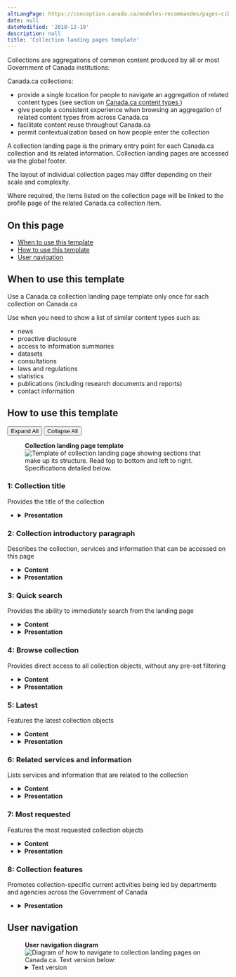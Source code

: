 ```yaml
---
altLangPage: https://conception.canada.ca/modeles-recommandes/pages-cibles-collections.html
date: null
dateModified: '2018-12-19'
description: null
title: 'Collection landing pages template'
---
```



<div>

 <section>
  <p>
   Collections are aggregations of common content produced by all or most Government of Canada institutions:
  </p>
  <p>
   Canada.ca collections:
  </p>
  <ul>
   <li>
    provide a single location for people to navigate an aggregation of related content types (see section on
    <a href="{{ site.url }}/specifications/content-types.html">
     Canada.ca content types
    </a>
    )
   </li>
   <li>
    give people a consistent experience when browsing an aggregation of related content types from across Canada.ca
   </li>
   <li>
    facilitate content reuse throughout Canada.ca
   </li>
   <li>
    permit contextualization based on how people enter the collection
   </li>
  </ul>
  <p>
   A collection landing page is the primary entry point for each Canada.ca collection and its related information. Collection landing pages are accessed via the global footer.
  </p>
  <p>
   The layout of individual collection pages may differ depending on their scale and complexity.
  </p>
  <p>
   Where required, the items listed on the collection page will be linked to the profile page of the related Canada.ca collection item.
  </p>
 </section>
 <section>
  <h2>
   On this page
  </h2>
  <ul>
   <li>
    <a href="#use">
     When to use this template
    </a>
   </li>
   <li>
    <a href="#specifications">
     How to use this template
    </a>
   </li>
   <li>
    <a href="#navigation">
     User navigation
    </a>
   </li>
  </ul>
 </section>
 <section>
  <h2 id="use">
   When to use this template
  </h2>
  <p>
   Use a Canada.ca collection landing page template only once for each collection on Canada.ca
  </p>
  <p>
   Use when you need to show a list of similar content types such as:
  </p>
  <ul>
   <li>
    news
   </li>
   <li>
    proactive disclosure
   </li>
   <li>
    access to information summaries
   </li>
   <li>
    datasets
   </li>
   <li>
    consultations
   </li>
   <li>
    laws and regulations
   </li>
   <li>
    statistics
   </li>
   <li>
    publications (including research documents and reports)
   </li>
   <li>
    contact information
   </li>
  </ul>
 </section>
 <section>
  <h2 id="specifications">
   How to use this template
  </h2>
  <div class="btn-group mrgn-bttm-sm">
   <button class="btn btn-default wb-toggle" data-toggle='{"selector": "details", "parent": "#template-elements", "type": "on"}' type="button">
    Expand All
   </button>
   <button class="btn btn-default wb-toggle" data-toggle='{"selector": "details", "parent": "#template-elements", "type": "off"}' type="button">
    Collapse All
   </button>
  </div>
  <div class="row">
   <div class="col-lg-6 pull-right">
    <figure class="mrgn-bttm-lg">
     <figcaption class="text-center">
      <b>
       Collection landing page template
      </b>
     </figcaption>
     <img alt="Template of collection landing page showing sections that make up its structure. Read top to bottom and left to right. Specifications detailed below." class="full-width" src="https://www.canada.ca/content//dam/tbs-sct/images/government-communications/canada-content-style-guide/collection-landing-page-eng.jpg"/>
    </figure>
   </div>
   <div class="col-lg-6 pull-left">
    <section id="template-elements">
     <section>
      <h3>
       1: Collection title
      </h3>
      <p>
       Provides the title of the collection
      </p>
      <ul class="list-unstyled">
       <li id="element2">
        <details class="mrgn-bttm-sm">
         <summary class="wb-toggle" data-toggle='{"print":"on"}'>
          <strong>
           Presentation
          </strong>
         </summary>
         <ul>
          <li>
           the collection title must be a unique H1
          </li>
          <li>
           must be the first component on the page
          </li>
         </ul>
        </details>
       </li>
      </ul>
     </section>
     <section>
      <h3>
       2: Collection introductory paragraph
      </h3>
      <p>
       Describes the collection, services and information that can be accessed on this page
      </p>
      <ul class="list-unstyled">
       <li id="element3">
        <details class="mrgn-bttm-sm">
         <summary class="wb-toggle" data-toggle='{"print":"on"}'>
          <strong>
           Content
          </strong>
         </summary>
         <ul>
          <li>
           provides an overview of the collection
          </li>
          <li>
           keep the text short and concise
          </li>
          <li>
           written for a grade 6-8 reading level
          </li>
         </ul>
        </details>
       </li>
       <li id="element4">
        <details class="mrgn-bttm-sm">
         <summary class="wb-toggle" data-toggle='{"print":"on"}'>
          <strong>
           Presentation
          </strong>
         </summary>
         <ul>
          <li>
           appears below the collection title
          </li>
         </ul>
        </details>
       </li>
      </ul>
     </section>
     <section>
      <h3>
       3: Quick search
      </h3>
      <p>
       Provides the ability to immediately search from the landing page
      </p>
      <ul class="list-unstyled">
       <li id="element5">
        <details class="mrgn-bttm-sm">
         <summary class="wb-toggle" data-toggle='{"print":"on"}'>
          <strong>
           Content
          </strong>
         </summary>
         <ul>
          <li>
           must be implemented using appropriate
           <abbr title="Web Experience Toolkit">
            WET
           </abbr>
           components
          </li>
         </ul>
        </details>
       </li>
       <li id="element6">
        <details class="mrgn-bttm-sm">
         <summary class="wb-toggle" data-toggle='{"print":"on"}'>
          <strong>
           Presentation
          </strong>
         </summary>
         <ul>
          <li>
           appears below the collection introductory paragraph
          </li>
          <li>
           heading is labelled “Find a [collection object]”
          </li>
         </ul>
        </details>
       </li>
      </ul>
     </section>
     <section>
      <h3>
       4: Browse collection
      </h3>
      <p>
       Provides direct access to all collection objects, without any pre-set filtering
      </p>
      <ul class="list-unstyled">
       <li id="element7">
        <details class="mrgn-bttm-sm">
         <summary class="wb-toggle" data-toggle='{"print":"on"}'>
          <strong>
           Content
          </strong>
         </summary>
         <ul>
          <li>
           provides unfiltered access to the collection’s faceted finder
          </li>
         </ul>
        </details>
       </li>
       <li id="element8">
        <details class="mrgn-bttm-sm">
         <summary class="wb-toggle" data-toggle='{"print":"on"}'>
          <strong>
           Presentation
          </strong>
         </summary>
         <ul>
          <li>
           appears below the quick search function
          </li>
          <li>
           heading is labelled “Browse [collection objects]”
          </li>
         </ul>
        </details>
       </li>
      </ul>
     </section>
     <section>
      <h3>
       5: Latest
      </h3>
      <p>
       Features the latest collection objects
      </p>
      <ul class="list-unstyled">
       <li id="element9">
        <details class="mrgn-bttm-sm">
         <summary class="wb-toggle" data-toggle='{"print":"on"}'>
          <strong>
           Content
          </strong>
         </summary>
         <ul>
          <li>
           lists the latest collection objects based upon the date they were added to the collection
          </li>
          <li>
           a minimum of 2 links is recommended
          </li>
          <li>
           a maximum of 7 links is allowed
          </li>
          <li>
           links to all collection objects sorted by date
          </li>
         </ul>
        </details>
       </li>
       <li id="element10">
        <details class="mrgn-bttm-sm">
         <summary class="wb-toggle" data-toggle='{"print":"on"}'>
          <strong>
           Presentation
          </strong>
         </summary>
         <ul>
          <li>
           appears to the right of the quick search function
          </li>
          <li>
           heading is labelled “Latest [collection objects]”
          </li>
         </ul>
        </details>
       </li>
      </ul>
     </section>
     <section>
      <h3>
       6: Related services and information
      </h3>
      <p>
       Lists services and information that are related to the collection
      </p>
      <ul class="list-unstyled">
       <li id="element11">
        <details class="mrgn-bttm-sm">
         <summary class="wb-toggle" data-toggle='{"print":"on"}'>
          <strong>
           Content
          </strong>
         </summary>
         <ul>
          <li>
           lists topics, services and information related to the collection
          </li>
          <li>
           services and information are prioritized based on page-view metrics and user-research
          </li>
          <li>
           a minimum of 6 items is recommended
          </li>
          <li>
           a maximum of 15 items is allowed
          </li>
          <li>
           the optimal character limit for hyperlinks is 45 characters (with spaces) for both official languages, but can extend to 75 characters (with spaces)
          </li>
          <li>
           the character limit for description text (doormat) is 120 characters (with spaces) in both official languages. Description text does not contain hyperlinked text
          </li>
         </ul>
        </details>
       </li>
       <li id="element12">
        <details class="mrgn-bttm-sm">
         <summary class="wb-toggle" data-toggle='{"print":"on"}'>
          <strong>
           Presentation
          </strong>
         </summary>
         <ul>
          <li>
           appears below “Browse [collection objects]”
          </li>
          <li>
           heading is labelled “Related services and information”
          </li>
          <li>
           priority sequencing is from left to right
          </li>
         </ul>
        </details>
       </li>
      </ul>
     </section>
     <section>
      <h3>
       7: Most requested
      </h3>
      <p>
       Features the most requested collection objects
      </p>
      <ul class="list-unstyled">
       <li id="element13">
        <details class="mrgn-bttm-sm">
         <summary class="wb-toggle" data-toggle='{"print":"on"}'>
          <strong>
           Content
          </strong>
         </summary>
         <ul>
          <li>
           use the
           <a href="../common-design-patterns/most-requested.html">
            Most requested
           </a>
           pattern
          </li>
         </ul>
        </details>
       </li>
       <li id="element14">
        <details class="mrgn-bttm-sm">
         <summary class="wb-toggle" data-toggle='{"print":"on"}'>
          <strong>
           Presentation
          </strong>
         </summary>
         <ul>
          <li>
           appears to the right of the quick search function
          </li>
          <li>
           the heading is labelled “Most requested [collection objects]”
          </li>
         </ul>
        </details>
       </li>
      </ul>
     </section>
     <section>
      <h3>
       8: Collection features
      </h3>
      <p>
       Promotes collection-specific current activities being led by departments and agencies across the Government  of Canada
      </p>
      <ul class="list-unstyled">
       <li id="element16">
        <details class="mrgn-bttm-sm">
         <summary class="wb-toggle" data-toggle='{"print":"on"}'>
          <strong>
           Presentation
          </strong>
         </summary>
         <ul>
          <li>
           use the
           <a href="../common-design-patterns/feature-tiles.html">
            Context-specific features
           </a>
           pattern
          </li>
         </ul>
        </details>
       </li>
      </ul>
     </section>
    </section>
   </div>
  </div>
 </section>
 <section>
  <h2 id="navigation">
   User navigation
  </h2>
  <figure class="mrgn-bttm-lg">
   <figcaption class="text-center">
    <b>
     User navigation diagram
    </b>
   </figcaption>
   <img alt="Diagram of how to navigate to collection landing pages on Canada.ca. Text version below:" class="img-responsive center-block" src="https://www.canada.ca/content//dam/tbs-sct/images/government-communications/canada-content-style-guide/collections-pages-ia-eng.png"/>
   <details>
    <summary class="wb-toggle" data-toggle='{"print":"on"}'>
     Text version
    </summary>
    <p>
     Canada.ca collections are accessed through the global footer via a collections landing page for the particular collection.
    </p>
    <p>
     The primary organizing principle of a collection is a single content type or group of related content types. Collections allow for a minimum of 2 kinds of navigation through the content:
    </p>
    <ul>
     <li>
      Non-filtered – allowing people to view all items and then filter them through information architecture facets (for  example, themes, topics, institutions), as required.
     </li>
     <li>
      Pre-filtered – allowing people to view all items filtered by an information architecture facet and then remove or change the filter, as required.
     </li>
    </ul>
    <p>
     Non-filtered access to Canada.ca collections is promoted via links in the global footer. Pre-filtered access is contextual, for  example, via links from theme pages, topic pages or institutional profile pages.
    </p>
   </details>
  </figure>
 </section>
</div>


